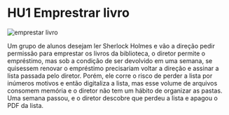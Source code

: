 # HU1 Emprestrar livro

![emprestar livro](https://encrypted-tbn0.gstatic.com/images?q=tbn:ANd9GcQMdjSMlgH8I_DWTrNwjrwh4dMTqTrlna11VO8N6ZvJ7g&s)

Um grupo de alunos desejam ler Sherlock Holmes e vão a direção pedir permissão para emprestar os livros da biblioteca, o diretor permite o empréstimo, mas sob a condição de ser devolvido em uma semana, se quisessem renovar o empréstimo precisariam voltar a direção e assinar a lista passada pelo diretor. Porém, ele corre o risco de perder a lista por inúmeros motivos e então digitaliza a lista, mas esse volume de arquivos consomem memória e o diretor não tem um hábito de organizar as pastas.
Uma semana passou, e o diretor descobre que perdeu a lista e apagou o PDF da lista.